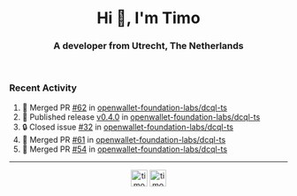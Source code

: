 <h1 align="center">Hi 👋, I'm Timo</h1>
<h3 align="center">A developer from Utrecht, The Netherlands</h3>
<br/>
<!-- https://github.com/rahuldkjain/github-profile-readme-generator --!>

<!--  <p align="left"><img src="https://github-readme-stats.vercel.app/api?username=timoglastra&show_icons=true&count_private=true&" alt="timoglastra" /></p> --!>

<!--
Github language stats
<p align="left"><img src="https://github-readme-stats.vercel.app/api/top-langs/?username=timoglastra&layout=compact" alt="timoglastra" /><p>
-->

<!-- Codestats language stats -->
<!-- <p align="left"><img src="https://codestats-readme.vercel.app/api/top-langs/?username=timoglastra&layout=compact&language_count=12" alt="timoglastra" /><p>    --!>
  
<h3>Recent Activity</h3>

<!--START_SECTION:activity-->
1. 🎉 Merged PR [#62](https://github.com/openwallet-foundation-labs/dcql-ts/pull/62) in [openwallet-foundation-labs/dcql-ts](https://github.com/openwallet-foundation-labs/dcql-ts)
2. 🚀 Published release [v0.4.0](https://github.com/openwallet-foundation-labs/dcql-ts/releases/tag/v0.4.0) in [openwallet-foundation-labs/dcql-ts](https://github.com/openwallet-foundation-labs/dcql-ts)
3. 🔒 Closed issue [#32](https://github.com/openwallet-foundation-labs/dcql-ts/issues/32) in [openwallet-foundation-labs/dcql-ts](https://github.com/openwallet-foundation-labs/dcql-ts)
4. 🎉 Merged PR [#61](https://github.com/openwallet-foundation-labs/dcql-ts/pull/61) in [openwallet-foundation-labs/dcql-ts](https://github.com/openwallet-foundation-labs/dcql-ts)
5. 🎉 Merged PR [#54](https://github.com/openwallet-foundation-labs/dcql-ts/pull/54) in [openwallet-foundation-labs/dcql-ts](https://github.com/openwallet-foundation-labs/dcql-ts)
<!--END_SECTION:activity-->

---

<p align="center">
<a href="https://twitter.com/timoglastra" target="blank"><img align="center" src="https://cdn.jsdelivr.net/npm/simple-icons@3.0.1/icons/twitter.svg" alt="timoglastra" height="30" width="30" /></a>
<a href="https://linkedin.com/in/timoglastra" target="blank"><img align="center" src="https://cdn.jsdelivr.net/npm/simple-icons@3.0.1/icons/linkedin.svg" alt="timoglastra" height="30" width="30" /></a>
</p>



